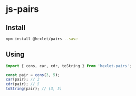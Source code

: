 # js-pairs

## Install

```sh
npm install @hexlet/pairs --save
```

## Using

```javascript
import { cons, car, cdr, toString } from 'hexlet-pairs';

const pair = cons(3, 5);
car(pair); // 3
cdr(pair); // 5
toString(pair); // (3, 5)
```
